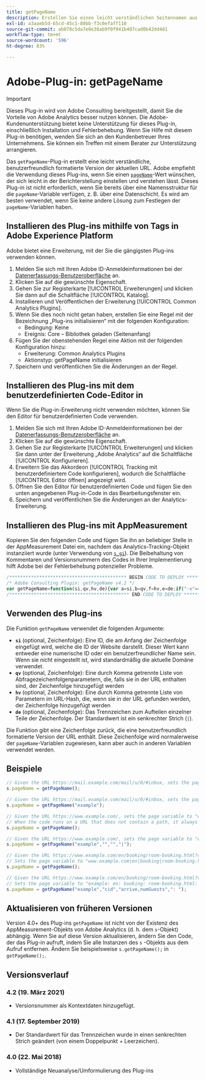 ```yaml
---
title: getPageName
description: Erstellen Sie einen leicht verständlichen Seitennamen aus dem aktuellen Website-Pfad.
exl-id: a3aaeb5d-65cd-45c1-88bb-f3c0efaff110
source-git-commit: ab078c5da7e0e38ab9f0f941b407cad0b42dd4d1
workflow-type: tm+mt
source-wordcount: '596'
ht-degree: 83%

---
```


# Adobe-Plug-in: getPageName

>[!IMPORTANT]
>
>Dieses Plug-in wird von Adobe Consulting bereitgestellt, damit Sie die Vorteile von Adobe Analytics besser nutzen können. Die Adobe-Kundenunterstützung bietet keine Unterstützung für dieses Plug-in, einschließlich Installation und Fehlerbehebung. Wenn Sie Hilfe mit diesem Plug-in benötigen, wenden Sie sich an den Kundenbetreuer Ihres Unternehmens. Sie können ein Treffen mit einem Berater zur Unterstützung arrangieren.

Das `getPageName`-Plug-in erstellt eine leicht verständliche, benutzerfreundlich formatierte Version der aktuellen URL. Adobe empfiehlt die Verwendung dieses Plug-ins, wenn Sie einen [`pageName`](../page-vars/pagename.md)-Wert wünschen, der sich leicht in der Berichterstellung einstellen und verstehen lässt. Dieses Plug-in ist nicht erforderlich, wenn Sie bereits über eine Namensstruktur für die `pageName`-Variable verfügen, z. B. über eine Datenschicht. Es wird am besten verwendet, wenn Sie keine andere Lösung zum Festlegen der `pageName`-Variablen haben.

## Installieren des Plug-ins mithilfe von Tags in Adobe Experience Platform

Adobe bietet eine Erweiterung, mit der Sie die gängigsten Plug-ins verwenden können.

1. Melden Sie sich mit Ihren Adobe ID-Anmeldeinformationen bei der [Datenerfassungs-Benutzeroberfläche](https://experience.adobe.com/data-collection) an.
1. Klicken Sie auf die gewünschte Eigenschaft.
1. Gehen Sie zur Registerkarte [!UICONTROL Erweiterungen] und klicken Sie dann auf die Schaltfläche [!UICONTROL Katalog].
1. Installieren und Veröffentlichen der Erweiterung [!UICONTROL Common Analytics Plugins].
1. Wenn Sie dies noch nicht getan haben, erstellen Sie eine Regel mit der Bezeichnung „Plug-ins initialisieren“ mit der folgenden Konfiguration:
   * Bedingung: Keine
   * Ereignis: Core – Bibliothek geladen (Seitenanfang)
1. Fügen Sie der obenstehenden Regel eine Aktion mit der folgenden Konfiguration hinzu:
   * Erweiterung: Common Analytics Plugins
   * Aktionstyp: getPageName initialisieren
1. Speichern und veröffentlichen Sie die Änderungen an der Regel.

## Installieren des Plug-ins mit dem benutzerdefinierten Code-Editor in 

Wenn Sie die Plug-in-Erweiterung nicht verwenden möchten, können Sie den Editor für benutzerdefinierten Code verwenden.

1. Melden Sie sich mit Ihren Adobe ID-Anmeldeinformationen bei der [Datenerfassungs-Benutzeroberfläche](https://experience.adobe.com/data-collection) an.
1. Klicken Sie auf die gewünschte Eigenschaft.
1. Gehen Sie zur Registerkarte [!UICONTROL Erweiterungen] und klicken Sie dann unter der Erweiterung „Adobe Analytics“ auf die Schaltfläche [!UICONTROL Konfigurieren].
1. Erweitern Sie das Akkordeon [!UICONTROL Tracking mit benutzerdefiniertem Code konfigurieren], wodurch die Schaltfläche [!UICONTROL Editor öffnen] angezeigt wird.
1. Öffnen Sie den Editor für benutzerdefinierten Code und fügen Sie den unten angegebenen Plug-in-Code in das Bearbeitungsfenster ein.
1. Speichern und veröffentlichen Sie die Änderungen an der Analytics-Erweiterung.

## Installieren des Plug-ins mit AppMeasurement

Kopieren Sie den folgenden Code und fügen Sie ihn an beliebiger Stelle in der AppMeasurement Datei ein, nachdem das Analytics-Tracking-Objekt instanziiert wurde (unter Verwendung von [`s_gi`](../functions/s-gi.md)). Die Beibehaltung von Kommentaren und Versionsnummern des Codes in Ihrer Implementierung hilft Adobe bei der Fehlerbehebung potenzieller Probleme.

```js
/******************************************* BEGIN CODE TO DEPLOY *******************************************/
/* Adobe Consulting Plugin: getPageName v4.2 */
var getPageName=function(si,qv,hv,de){var a=si,b=qv,f=hv,e=de;if("-v"===a)return{plugin:"getPageName",version:"4.2"};a:{if("undefined"!==typeof window.s_c_il){var d=0;for(var g;d<window.s_c_il.length;d++)if(g=window.s_c_il[d],g._c&&"s_c"===g._c){d=g;break a}}d=void 0}"undefined"!==typeof d&&(d.contextData.getPageName="4.2");var c=location.hostname,h=location.pathname.substring(1).split("/"),l=h.length,k=location.search.substring(1).split("&"),m=k.length;d=location.hash.substring(1).split("&");g=d.length;e=e?e:"|";a=a?a:c;b=b?b:"";f=f?f:"";if(1===l&&""===h[0])a=a+e+"home";else for(c=0;c<l;c++)a=a+e+decodeURIComponent(h[c]);if(b&&(1!==m||""!==k[0]))for(h=b.split(","),l=h.length,c=0;c<l;c++)for(b=0;b<m;b++)if(h[c]===k[b].split("=")[0]){a=a+e+decodeURIComponent(k[b]);break}if(f&&(1!==g||""!==d[0]))for(f=f.split(","),k=f.length,c=0;c<k;c++)for(b=0;b<g;b++)if(f[c]===d[b].split("=")[0]){a=a+e+decodeURIComponent(d[b]);break}return a.substring(a.length-e.length)===e?a.substring(0,a.length-e.length):a};
/******************************************** END CODE TO DEPLOY ********************************************/
```

## Verwenden des Plug-ins

Die Funktion `getPageName` verwendet die folgenden Argumente:

* **`si`** (optional, Zeichenfolge): Eine ID, die am Anfang der Zeichenfolge eingefügt wird, welche die ID der Website darstellt. Dieser Wert kann entweder eine numerische ID oder ein benutzerfreundlicher Name sein. Wenn sie nicht eingestellt ist, wird standardmäßig die aktuelle Domäne verwendet.
* **`qv`** (optional, Zeichenfolge): Eine durch Komma getrennte Liste von Abfragezeichenfolgenparametern, die, falls sie in der URL enthalten sind, der Zeichenfolge hinzugefügt werden
* **`hv`** (optional, Zeichenfolge): Eine durch Komma getrennte Liste von Parametern im URL-Hash, die, wenn sie in der URL gefunden werden, der Zeichenfolge hinzugefügt werden
* **`de`** (optional, Zeichenfolge): Das Trennzeichen zum Aufteilen einzelner Teile der Zeichenfolge. Der Standardwert ist ein senkrechter Strich (`|`).

Die Funktion gibt eine Zeichenfolge zurück, die eine benutzerfreundlich formatierte Version der URL enthält. Diese Zeichenfolge wird normalerweise der `pageName`-Variablen zugewiesen, kann aber auch in anderen Variablen verwendet werden.

## Beispiele

```js
// Given the URL https://mail.example.com/mail/u/0/#inbox, sets the page variable to "mail.example.com|mail|u|0".
s.pageName = getPageName();

// Given the URL https://mail.example.com/mail/u/0/#inbox, sets the page variable to "example|mail|u|0".
s.pageName = getPageName("example");

// Given the URL https://www.example.com/, sets the page variable to "www.example.com|home".
// When the code runs on a URL that does not contain a path, it always adds the value of "home" to the end of the return value.
s.pageName = getPageName();

// Given the URL https://www.example.com/, sets the page variable to "example|home".
s.pageName = getPageName("example","","","|");

// Given the URL https://www.example.com/en/booking/room-booking.html?cid=1235#/step2&arrive=05-26&depart=05-27&numGuests=2
// Sets the page variable to "www.example.com|en|booking|room-booking.html".
s.pageName = getPageName();

// Given the URL https://www.example.com/en/booking/room-booking.html?cid=1235#/step2&arrive=05-26&depart=05-27&numGuests=2
// Sets the page variable to "example: en: booking: room-booking.html: cid=1235: arrive=05-26: numGuests=2"
s.pageName = getPageName("example","cid","arrive,numGuests",": ");
```

## Aktualisieren von früheren Versionen

Version 4.0+ des Plug-ins `getPageName` ist nicht von der Existenz des AppMeasurement-Objekts von Adobe Analytics (d. h. dem `s`-Objekt) abhängig. Wenn Sie auf diese Version aktualisieren, ändern Sie den Code, der das Plug-in aufruft, indem Sie alle Instanzen des `s` -Objekts aus dem Aufruf entfernen. Ändern Sie beispielsweise `s.getPageName();` in `getPageName();`.

## Versionsverlauf

### 4.2 (19. März 2021)

* Versionsnummer als Kontextdaten hinzugefügt.

### 4.1 (17. September 2019)

* Der Standardwert für das Trennzeichen wurde in einen senkrechten Strich geändert (von einem Doppelpunkt + Leerzeichen).

### 4.0 (22. Mai 2018)

* Vollständige Neuanalyse/Umformulierung des Plug-ins
